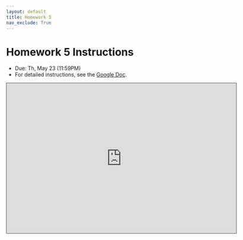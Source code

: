 ```yaml
---
layout: default
title: Homework 5
nav_exclude: True
---
```


# Homework 5 Instructions
* Due: Th, May 23 (11:59PM)
* For detailed instructions, see the [Google Doc](https://docs.google.com/document/d/1yKaS6XzRDijbbCQR6TGJ7KwJjQW1qh5z9INVhagTZP8/edit?usp=sharing).

<iframe src="https://northwestern.hosted.panopto.com/Panopto/Pages/Embed.aspx?id=78f21778-5676-4b8b-a28b-ab690109ff61&v=1" width="620" height="405" style="padding: 0px; border: 1px solid #464646;" frameborder="0" allowfullscreen allow="autoplay"></iframe>